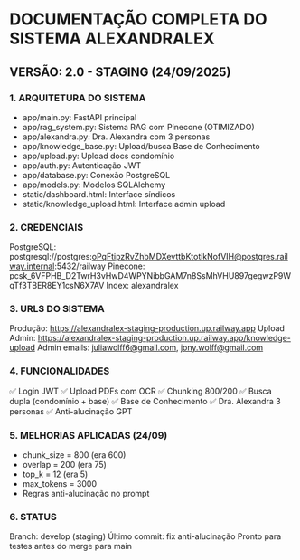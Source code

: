 # DOCUMENTAÇÃO COMPLETA DO SISTEMA ALEXANDRALEX
## VERSÃO: 2.0 - STAGING (24/09/2025)

### 1. ARQUITETURA DO SISTEMA
- app/main.py: FastAPI principal
- app/rag_system.py: Sistema RAG com Pinecone (OTIMIZADO)
- app/alexandra.py: Dra. Alexandra com 3 personas
- app/knowledge_base.py: Upload/busca Base de Conhecimento
- app/upload.py: Upload docs condomínio
- app/auth.py: Autenticação JWT
- app/database.py: Conexão PostgreSQL
- app/models.py: Modelos SQLAlchemy
- static/dashboard.html: Interface síndicos
- static/knowledge_upload.html: Interface admin upload

### 2. CREDENCIAIS
PostgreSQL: postgresql://postgres:oPqFtipzRvZhbMDXevttbKtotikNofVIH@postgres.railway.internal:5432/railway
Pinecone: pcsk_6VFPHB_D2TwrH3vHwD4WPYNibbGAM7n8SsMhVHU897gegwzP9WqTf3TBER8EY1csN6X7AV
Index: alexandralex

### 3. URLS DO SISTEMA
Produção: https://alexandralex-staging-production.up.railway.app
Upload Admin: https://alexandralex-staging-production.up.railway.app/knowledge-upload
Admin emails: juliawolff6@gmail.com, jony.wolff@gmail.com

### 4. FUNCIONALIDADES
✅ Login JWT
✅ Upload PDFs com OCR
✅ Chunking 800/200
✅ Busca dupla (condomínio + base)
✅ Base de Conhecimento
✅ Dra. Alexandra 3 personas
✅ Anti-alucinação GPT

### 5. MELHORIAS APLICADAS (24/09)
- chunk_size = 800 (era 600)
- overlap = 200 (era 75)
- top_k = 12 (era 5)
- max_tokens = 3000
- Regras anti-alucinação no prompt

### 6. STATUS
Branch: develop (staging)
Último commit: fix anti-alucinação
Pronto para testes antes do merge para main
